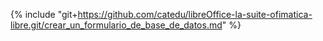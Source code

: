 {% include "git+https://github.com/catedu/libreOffice-la-suite-ofimatica-libre.git/crear_un_formulario_de_base_de_datos.md" %}